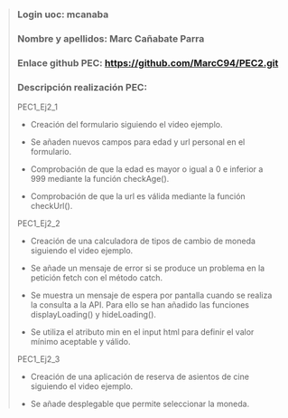 >### Login uoc: mcanaba
>
>### Nombre y apellidos: Marc Cañabate Parra
>
>### Enlace github PEC: https://github.com/MarcC94/PEC2.git
>
>### Descripción realización PEC:
>
> PEC1_Ej2_1 
>
> - Creación del formulario siguiendo el video ejemplo.
>
> - Se añaden nuevos campos para edad y url personal en el formulario.
> 
> - Comprobación de que la edad es mayor o igual a 0 e inferior a 999 mediante la función checkAge().
>
> - Comprobación de que la url es válida mediante la función checkUrl().
>
> PEC1_Ej2_2 
>
> - Creación de una calculadora de tipos de cambio de moneda siguiendo el video ejemplo.
> 
> - Se añade un mensaje de error si se produce un problema en la petición fetch con el método catch.
>
> - Se muestra un mensaje de espera por pantalla cuando se realiza la consulta a la API. Para ello se han 
> añadido las funciones displayLoading() y hideLoading().
>
> - Se utiliza el atributo min en el input html para definir el valor mínimo aceptable y válido.
>
> PEC1_Ej2_3 
>
> - Creación de una aplicación de reserva de asientos de cine siguiendo el video ejemplo.
> 
> - Se añade desplegable que permite seleccionar la moneda.